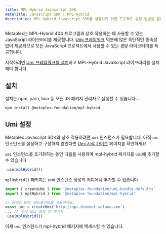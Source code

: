 ```yaml
---
title: MPL-Hybrid Javascript SDK
metaTitle: Javascript SDK | MPL-Hybrid
description: MPL-Hybrid Javascript SDK를 실행하기 위한 프로젝트 설정 방법을 알아보세요.
---
```


Metaplex는 MPL-Hybrid 404 프로그램과 상호 작용하는 데 사용할 수 있는 JavaScript 라이브러리를 제공합니다. [Umi 프레임워크](/kr/umi) 덕분에 많은 독단적인 종속성 없이 제공되므로 모든 JavaScript 프로젝트에서 사용할 수 있는 경량 라이브러리를 제공합니다.

시작하려면 [Umi 프레임워크를 설치](/kr/umi/getting-started)하고 MPL-Hybrid JavaScript 라이브러리를 설치해야 합니다.

## 설치

설치는 npm, yarn, bun 등 모든 JS 패키지 관리자로 실행할 수 있습니다...

```sh
npm install @metaplex-foundation/mpl-hybrid
```

## Umi 설정


Metaplex Javascript SDK와 상호 작용하려면 `umi` 인스턴스가 필요합니다. 아직 `umi` 인스턴스를 설정하고 구성하지 않았다면 [Umi 시작 가이드](/kr/umi/getting-started) 페이지를 확인하세요.


`umi` 인스턴스를 초기화하는 동안 다음을 사용하여 mpl-hybrid 패키지를 `umi`에 추가할 수 있습니다

```js
.use(mplHybrid())
```

`mplHybrid()` 패키지는 umi 인스턴스 생성의 어디에나 추가할 수 있습니다.
```ts
import { createUmi } from '@metaplex-foundation/umi-bundle-defaults'
import { mplHybrid } from '@metaplex-foundation/mpl-hybrid'

// 원하는 RPC 엔드포인트를 사용하세요.
const umi = createUmi('http://api.devenet.solana.com')
... // 추가 umi 설정 및 패키지
.use(mplHybrid())
```

이제 `umi` 인스턴스가 mpl-hybrid 패키지에 액세스할 수 있습니다.
